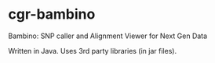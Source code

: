 cgr-bambino
===========

Bambino: SNP caller and Alignment Viewer for Next Gen Data

Written in Java.  Uses 3rd party libraries (in jar files).

